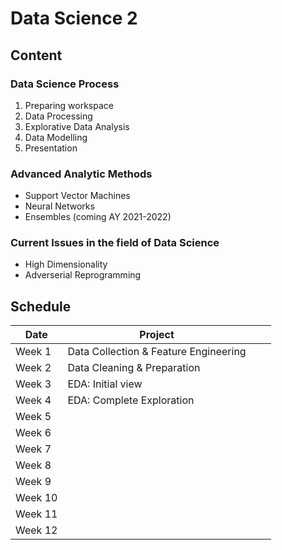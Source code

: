 # Data Science 2

## Content

### Data Science Process

1. Preparing workspace
2. Data Processing
3. Explorative Data Analysis
4. Data Modelling
5. Presentation

### Advanced Analytic Methods

* Support Vector Machines
* Neural Networks
* Ensembles (coming AY 2021-2022)

### Current Issues in the field of Data Science

* High Dimensionality
* Adverserial Reprogramming

## Schedule
| Date  |  Project |   |   |
|---|---|---|---|
| Week 1  | Data Collection & Feature Engineering  |   |   |
| Week 2  | Data Cleaning & Preparation  |   |   |
| Week 3  | EDA: Initial view  |   |   |
| Week 4  | EDA: Complete Exploration  |   |   |
| Week 5  |   |   |   |
| Week 6  |   |   |   |
| Week 7  |   |   |   |
| Week 8  |   |   |   |
| Week 9  |   |   |   |
| Week 10  |   |   |   |
| Week 11  |   |   |   |
| Week 12  |   |   |   |

